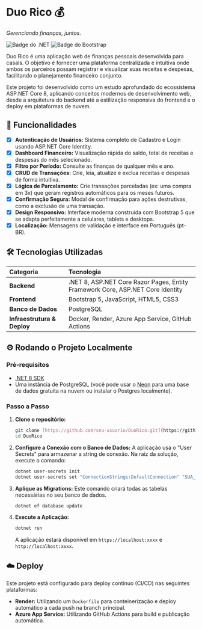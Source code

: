 # Duo Rico 💰
_Gerenciando finanças, juntos._

![Badge do .NET](https://img.shields.io/badge/.NET-8-blueviolet)
![Badge do Bootstrap](https://img.shields.io/badge/Bootstrap-5-purple)

Duo Rico é uma aplicação web de finanças pessoais desenvolvida para casais. O objetivo é fornecer uma plataforma centralizada e intuitiva onde ambos os parceiros possam registrar e visualizar suas receitas e despesas, facilitando o planejamento financeiro conjunto.

Este projeto foi desenvolvido como um estudo aprofundado do ecossistema ASP.NET Core 8, aplicando conceitos modernos de desenvolvimento web, desde a arquitetura do backend até a estilização responsiva do frontend e o deploy em plataformas de nuvem.

## 🚀 Funcionalidades

- [x] **Autenticação de Usuários:** Sistema completo de Cadastro e Login usando ASP.NET Core Identity.
- [x] **Dashboard Financeiro:** Visualização rápida do saldo, total de receitas e despesas do mês selecionado.
- [x] **Filtro por Período:** Consulte as finanças de qualquer mês e ano.
- [x] **CRUD de Transações:** Crie, leia, atualize e exclua receitas e despesas de forma intuitiva.
- [x] **Lógica de Parcelamento:** Crie transações parceladas (ex: uma compra em 3x) que geram registros automáticos para os meses futuros.
- [x] **Confirmação Segura:** Modal de confirmação para ações destrutivas, como a exclusão de uma transação.
- [x] **Design Responsivo:** Interface moderna construída com Bootstrap 5 que se adapta perfeitamente a celulares, tablets e desktops.
- [x] **Localização:** Mensagens de validação e interface em Português (pt-BR).

## 🛠️ Tecnologias Utilizadas

| Categoria | Tecnologia |
| :--- | :--- |
| **Backend** | .NET 8, ASP.NET Core Razor Pages, Entity Framework Core, ASP.NET Core Identity |
| **Frontend** | Bootstrap 5, JavaScript, HTML5, CSS3 |
| **Banco de Dados** | PostgreSQL |
| **Infraestrutura & Deploy**| Docker, Render, Azure App Service, GitHub Actions |

## ⚙️ Rodando o Projeto Localmente

### Pré-requisitos

- [.NET 8 SDK](https://dotnet.microsoft.com/download/dotnet/8.0)
- Uma instância de PostgreSQL (você pode usar o [Neon](https://neon.tech/) para uma base de dados gratuita na nuvem ou instalar o Postgres localmente).

### Passo a Passo

1.  **Clone o repositório:**
    ```bash
    git clone [https://github.com/seu-usuario/DuoRico.git](https://github.com/seu-usuario/DuoRico.git)
    cd DuoRico
    ```

2.  **Configure a Conexão com o Banco de Dados:**
    A aplicação usa o "User Secrets" para armazenar a string de conexão. Na raiz da solução, execute o comando:
    ```bash
    dotnet user-secrets init
    dotnet user-secrets set "ConnectionStrings:DefaultConnection" "SUA_STRING_DE_CONEXÃO_DO_POSTGRESQL_AQUI"
    ```

3.  **Aplique as Migrations:**
    Este comando criará todas as tabelas necessárias no seu banco de dados.
    ```bash
    dotnet ef database update
    ```

4.  **Execute a Aplicação:**
    ```bash
    dotnet run
    ```
    A aplicação estará disponível em `https://localhost:xxxx` e `http://localhost:xxxx`.

## ☁️ Deploy

Este projeto está configurado para deploy contínuo (CI/CD) nas seguintes plataformas:
- **Render:** Utilizando um `Dockerfile` para conteinerização e deploy automático a cada push na branch principal.
- **Azure App Service:** Utilizando GitHub Actions para build e publicação automática.
